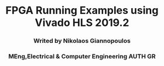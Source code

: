 <div id="top"></div>

<br />
<div align="center">
  <h1 align="center">FPGA Running Examples using Vivado HLS 2019.2</h1>
  <h3 align="center">Writed by Nikolaos Giannopoulos</h3>
  <h3 align="center">MEng,Electrical & Computer Engineering AUTH GR</h3>
  
</div>
<br />

